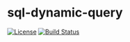 # sql-dynamic-query
[![License](http://img.shields.io/:license-apache-brightgreen.svg)](http://www.apache.org/licenses/LICENSE-2.0.html)
[![Build Status](https://travis-ci.org/wz2cool/sql-dynamic-query.svg?branch=master)](https://travis-ci.org/wz2cool/sql-dynamic-query/jobs/286837021)

